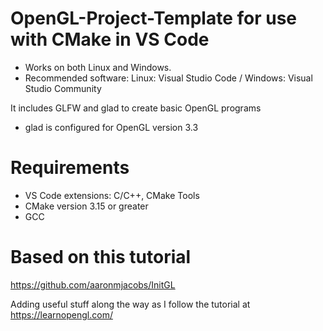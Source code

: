 # OpenGL-Project-Template for use with CMake in VS Code 
- Works on both Linux and Windows. 
- Recommended software: Linux: Visual Studio Code / Windows: Visual Studio Community


It includes GLFW and glad to create basic OpenGL programs
- glad is configured for OpenGL version 3.3

# Requirements
- VS Code extensions: C/C++, CMake Tools
- CMake version 3.15 or greater
- GCC

# Based on this tutorial
https://github.com/aaronmjacobs/InitGL

Adding useful stuff along the way as I follow the tutorial at https://learnopengl.com/
